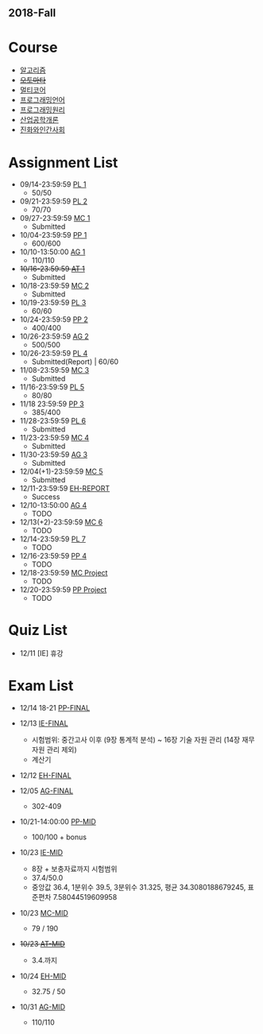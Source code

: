 ## 2018-Fall

# Course
- [알고리즘](http://etl.snu.ac.kr/course/view.php?id=146806)
- ~~[오토마타](http://theory.snu.ac.kr/?page_id=1388)~~
- [멀티코어](http://etl.snu.ac.kr/course/view.php?id=148565)
- [프로그래밍언어](http://ropas.snu.ac.kr/~kwang/4190.310/18/)
- [프로그래밍원리](https://github.com/snu-sf-class/pp201802)
- [산업공학개론](http://etl.snu.ac.kr/course/view.php?id=150381)
- [진화와인간사회](http://etl.snu.ac.kr/course/view.php?id=145487)

# Assignment List
- 09/14-23:59:59 [PL 1](http://ropas.snu.ac.kr/~kwang/4190.310/18/hw1.pdf)
  - 50/50
- 09/21-23:59:59 [PL 2](http://ropas.snu.ac.kr/~kwang/4190.310/18/hw2.pdf)
  - 70/70
- 09/27-23:59:59 [MC 1](http://etl.snu.ac.kr/mod/ubboard/article.php?id=722862&bwid=1542019)
  - Submitted
- 10/04-23:59:59 [PP 1](https://github.com/snu-sf-class/pp201802/tree/master/assignments/hw1)
  - 600/600
- 10/10-13:50:00 [AG 1](http://etl.snu.ac.kr/mod/assign/view.php?id=760297)
  - 110/110
- ~~10/16-23:59:59 [AT 1](http://theory.snu.ac.kr/?page_id=1388&uid=377&mod=document)~~
  - Submitted
- 10/18-23:59:59 [MC 2](http://etl.snu.ac.kr/mod/ubboard/article.php?id=722862&bwid=1542019)
  - Submitted
- 10/19-23:59:59 [PL 3](http://ropas.snu.ac.kr/~kwang/4190.310/18/hw3.pdf)
  - 60/60
- 10/24-23:59:59 [PP 2](https://github.com/snu-sf-class/pp201802/tree/master/assignments/hw2)
  - 400/400
- 10/26-23:59:59 [AG 2](http://etl.snu.ac.kr/mod/assign/index.php?id=146806)
  - 500/500
- 10/26-23:59:59 [PL 4](http://ropas.snu.ac.kr/~kwang/4190.310/18/hw4.pdf)
  - Submitted(Report) | 60/60
- 11/08-23:59:59 [MC 3](http://etl.snu.ac.kr/mod/ubboard/article.php?id=722862&bwid=1583968)
  - Submitted
- 11/16-23:59:59 [PL 5](http://ropas.snu.ac.kr/~kwang/4190.310/18/hw5.pdf)
  - 80/80
- 11/18 23:59:59 [PP 3](https://github.com/snu-sf-class/pp201802/tree/master/assignments/hw3)
  - 385/400
- 11/28-23:59:59 [PL 6](http://ropas.snu.ac.kr/~kwang/4190.310/18/hw6.pdf)
  - Submitted
- 11/23-23:59:59 [MC 4](http://etl.snu.ac.kr/mod/ubboard/article.php?id=722862&bwid=1600823)
  - Submitted
- 11/30-23:59:59 [AG 3](http://etl.snu.ac.kr/course/view.php?id=146806)
  - Submitted
- 12/04(+1)-23:59:59 [MC 5](http://etl.snu.ac.kr/mod/ubboard/article.php?id=722862&bwid=1611740)
  - Submitted
- 12/11-23:59:59 [EH-REPORT](http://etl.snu.ac.kr/course/view.php?id=145487)
  - Success
- 12/10-13:50:00 [AG 4](http://etl.snu.ac.kr/course/view.php?id=146806)
  - TODO
- 12/13(+2)-23:59:59 [MC 6](http://etl.snu.ac.kr/mod/ubboard/article.php?id=722862&bwid=1621378)
  - TODO
- 12/14-23:59:59 [PL 7](http://ropas.snu.ac.kr/~kwang/4190.310/18/hw7.pdf)
  - TODO
- 12/16-23:59:59 [PP 4](https://github.com/snu-sf-class/pp201802/tree/master/assignments/hw4)
  - TODO
- 12/18-23:59:59 [MC Project](http://etl.snu.ac.kr/mod/ubboard/article.php?id=722862&bwid=1604985)
  - TODO
- 12/20-23:59:59 [PP Project](https://github.com/snu-sf-class/pp201802/tree/master/Project)
  - TODO


# Quiz List
  - 12/11 [IE] 휴강

# Exam List
- 12/14 18-21 [PP-FINAL](https://github.com/snu-sf-class/pp201802/issues/33)
- 12/13 [IE-FINAL](http://etl.snu.ac.kr/mod/ubboard/article.php?id=724648&bwid=1614709)
  - 시험범위: 중간고사 이후 (9장 통계적 분석) ~ 16장 기술 자원 관리 (14장 재무 자원 관리 제외)
  - 계산기
- 12/12 [EH-FINAL](http://etl.snu.ac.kr/mod/ubboard/article.php?id=746085&bwid=1614154)
- 12/05 [AG-FINAL](http://etl.snu.ac.kr/mod/ubboard/article.php?id=721819&bwid=1611362)
  - 302-409

- 10/21-14:00:00 [PP-MID](https://github.com/snu-sf-class/pp201802)
  - 100/100 + bonus
- 10/23 [IE-MID](http://etl.snu.ac.kr/mod/ubboard/article.php?id=724648&bwid=1555861)
  - 8장 + 보충자료까지 시험범위
  - 37.4/50.0 
  - 중앙값	36.4, 1분위수	39.5, 3분위수	31.325, 평균	34.3080188679245, 표준편차	7.58044519609958

- 10/23 [MC-MID](http://etl.snu.ac.kr/mod/ubboard/article.php?id=722860&bwid=1544164)
  - 79 / 190
- ~~10/23 [AT-MID]()~~
  - 3.4.까지
- 10/24 [EH-MID]()
  - 32.75 / 50
- 10/31 [AG-MID]()
  - 110/110


